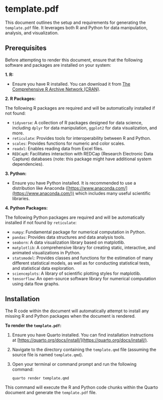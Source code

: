 # template.pdf

This document outlines the setup and requirements for generating the `template.pdf` file. It leverages both R and Python for data manipulation, analysis, and visualization.

## Prerequisites

Before attempting to render this document, ensure that the following software and packages are installed on your system:

**1. R:**

   - Ensure you have R installed. You can download it from [The Comprehensive R Archive Network (CRAN)](https://cran.r-project.org/).

**2. R Packages:**

   The following R packages are required and will be automatically installed if not found:

   - `tidyverse`: A collection of R packages designed for data science, including `dplyr` for data manipulation, `ggplot2` for data visualization, and more.
   - `reticulate`: Provides tools for interoperability between R and Python.
   - `scales`: Provides functions for numeric and color scales.
   - `readxl`: Enables reading data from Excel files.
   - `REDCapR`: Facilitates interaction with REDCap (Research Electronic Data Capture) databases (note: this package might have additional system dependencies).

**3. Python:**

   - Ensure you have Python installed. It is recommended to use a distribution like Anaconda ([https://www.anaconda.com/](https://www.anaconda.com/)) which includes many useful scientific libraries.

**4. Python Packages:**

   The following Python packages are required and will be automatically installed if not found by `reticulate`:

   - `numpy`: Fundamental package for numerical computation in Python.
   - `pandas`: Provides data structures and data analysis tools.
   - `seaborn`: A data visualization library based on matplotlib.
   - `matplotlib`: A comprehensive library for creating static, interactive, and animated visualizations in Python.
   - `statsmodel`: Provides classes and functions for the estimation of many different statistical models, as well as for conducting statistical tests, and statistical data exploration.
   - `scienceplots`: A library of scientific plotting styles for matplotlib.
   - `tensorflow`: An open-source software library for numerical computation using data flow graphs.

## Installation

The R code within the document will automatically attempt to install any missing R and Python packages when the document is rendered.

**To render the `template.pdf`:**

1.  Ensure you have Quarto installed. You can find installation instructions at [https://quarto.org/docs/install/](https://quarto.org/docs/install/).
2.  Navigate to the directory containing the `template.qmd` file (assuming the source file is named `template.qmd`).
3.  Open your terminal or command prompt and run the following command:

    ```bash
    quarto render template.qmd
    ```

   This command will execute the R and Python code chunks within the Quarto document and generate the `template.pdf` file.